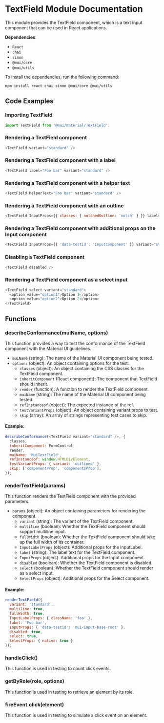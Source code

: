 # TextField Module Documentation

This module provides the TextField component, which is a text input component that can be used in React applications.

**Dependencies**:

- `React`
- `chai`
- `sinon`
- `@mui/core`
- `@mui/utils`

To install the dependencies, run the following command:

```bash
npm install react chai sinon @mui/core @mui/utils
```

## Code Examples

### Importing TextField

```javascript
import TextField from '@mui/material/TextField';
```

### Rendering a TextField component

```javascript
<TextField variant="standard" />
```

### Rendering a TextField component with a label

```javascript
<TextField label="Foo bar" variant="standard" />
```

### Rendering a TextField component with a helper text

```javascript
<TextField helperText="Foo bar" variant="standard" />
```

### Rendering a TextField component with an outline

```javascript
<TextField InputProps={{ classes: { notchedOutline: 'notch' } }} label="label" required />
```

### Rendering a TextField component with additional props on the Input component

```javascript
<TextField InputProps={{ 'data-testid': 'InputComponent' }} variant="standard" />
```

### Disabling a TextField component

```javascript
<TextField disabled />
```

### Rendering a TextField component as a select input

```javascript
<TextField select variant="standard">
  <option value="option1">Option 1</option>
  <option value="option2">Option 2</option>
</TextField>
```

## Functions

### describeConformance(muiName, options)

This function provides a way to test the conformance of the TextField component with the Material UI guidelines.

- `muiName` (string): The name of the Material UI component being tested.
- `options` (object): An object containing options for the test.
  - `classes` (object): An object containing the CSS classes for the TextField component.
  - `inheritComponent` (React component): The component that TextField should inherit.
  - `render` (function): A function to render the TextField component.
  - `muiName` (string): The name of the Material UI component being tested.
  - `refInstanceof` (object): The expected instance of the ref.
  - `testVariantProps` (object): An object containing variant props to test.
  - `skip` (array): An array of strings representing test cases to skip.

#### Example:

```javascript
describeConformance(<TextField variant="standard" />, {
  classes,
  inheritComponent: FormControl,
  render,
  muiName: 'MuiTextField',
  refInstanceof: window.HTMLDivElement,
  testVariantProps: { variant: 'outlined' },
  skip: ['componentProp', 'componentsProp'],
});
```

### renderTextField(params)

This function renders the TextField component with the provided parameters.

- `params` (object): An object containing parameters for rendering the component.
  - `variant` (string): The variant of the TextField component.
  - `multiline` (boolean): Whether the TextField component should support multiline input.
  - `fullWidth` (boolean): Whether the TextField component should take up the full width of its container.
  - `InputLabelProps` (object): Additional props for the InputLabel.
  - `label` (string): The label text for the TextField component.
  - `InputProps` (object): Additional props for the Input component.
  - `disabled` (boolean): Whether the TextField component is disabled.
  - `select` (boolean): Whether the TextField component should render as a select input.
  - `SelectProps` (object): Additional props for the Select component.

#### Example:

```javascript
renderTextField({
  variant: 'standard',
  multiline: true,
  fullWidth: true,
  InputLabelProps: { className: 'foo' },
  label: 'Foo bar',
  InputProps: { 'data-testid': 'mui-input-base-root' },
  disabled: true,
  select: true,
  SelectProps: { native: true },
});
```

### handleClick()

This function is used in testing to count click events.

### getByRole(role, options)

This function is used in testing to retrieve an element by its role.

### fireEvent.click(element)

This function is used in testing to simulate a click event on an element.